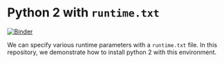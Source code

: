# Python 2 with `runtime.txt`

[![Binder](http://mybinder.org/badge.svg)](http://beta.mybinder.org/v2/gh/binder-examples/python2_runtime/master)

We can specify various runtime parameters with a `runtime.txt` file. In this
repository, we demonstrate how to install python 2 with this environment.
